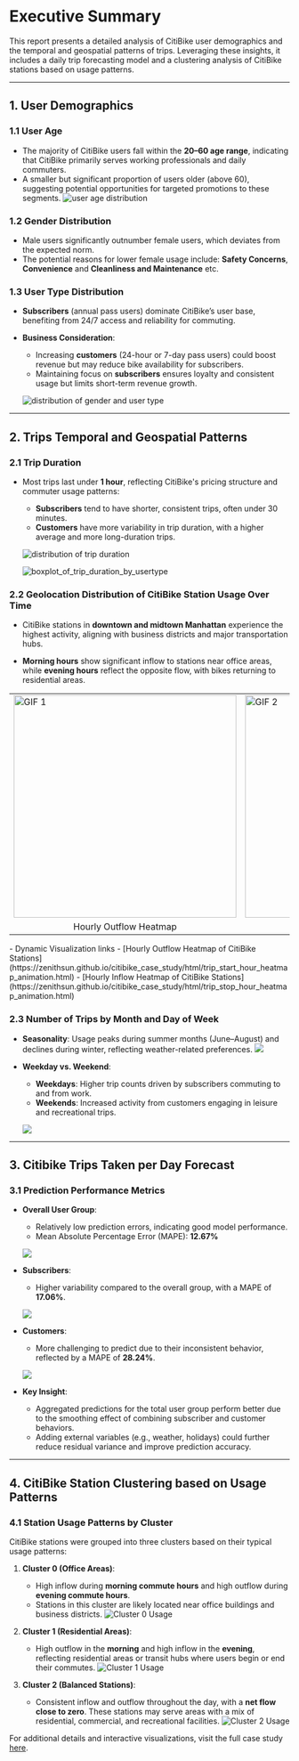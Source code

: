 # **Executive Summary**

This report presents a detailed analysis of CitiBike user demographics and the temporal and geospatial patterns of trips. Leveraging these insights, it includes a daily trip forecasting model and a clustering analysis of CitiBike stations based on usage patterns.

---

## **1. User Demographics**

### **1.1 User Age**
- The majority of CitiBike users fall within the **20–60 age range**, indicating that CitiBike primarily serves working professionals and daily commuters.
- A smaller but significant proportion of users older (above 60), suggesting potential opportunities for targeted promotions to these segments.
![user age distribution](image/distribution_of_user_age_(zoomed-in).png)

### **1.2 Gender Distribution**
- Male users significantly outnumber female users, which deviates from the expected norm. 
- The potential reasons for lower female usage include: **Safety Concerns**, **Convenience** and **Cleanliness and Maintenance** etc.


### **1.3 User Type Distribution**
- **Subscribers** (annual pass users) dominate CitiBike’s user base, benefiting from 24/7 access and reliability for commuting.
- **Business Consideration**:
  - Increasing **customers** (24-hour or 7-day pass users) could boost revenue but may reduce bike availability for subscribers.
  - Maintaining focus on **subscribers** ensures loyalty and consistent usage but limits short-term revenue growth.

  ![distribution of gender and user type](image/distribution_of_usertype_and_gender_bar_charts.png)
  
---

## **2. Trips Temporal and Geospatial Patterns**
### **2.1 Trip Duration**
- Most trips last under **1 hour**, reflecting CitiBike's pricing structure and commuter usage patterns:
  - **Subscribers** tend to have shorter, consistent trips, often under 30 minutes.
  - **Customers** have more variability in trip duration, with a higher average and more long-duration trips.
  
  ![distribution of trip duration](image/distribution_of_trip_duration.png)

  ![boxplot_of_trip_duration_by_usertype](image/boxplot_of_trip_duration_by_usertype.png)

### **2.2 Geolocation Distribution of CitiBike Station Usage Over Time**
- CitiBike stations in **downtown and midtown Manhattan** experience the highest activity, aligning with business districts and major transportation hubs.

- **Morning hours** show significant inflow to stations near office areas, while **evening hours** reflect the opposite flow, with bikes returning to residential areas.

<table>
  <tr>
    <td><img src="image/outflow.gif" alt="GIF 1" width="400"></td>
    <td><img src="image/inflow.gif" alt="GIF 2" width="400"></td>
  </tr>
  <tr>
    <td align="center">Hourly Outflow Heatmap</td>
    <td align="center">Hourly Outflow Heatmap</td>
  </tr>
</table>
- Dynamic Visualization links
    - [Hourly Outflow Heatmap of CitiBike Stations](https://zenithsun.github.io/citibike_case_study/html/trip_start_hour_heatmap_animation.html)
    - [Hourly Inflow Heatmap of CitiBike Stations](https://zenithsun.github.io/citibike_case_study/html/trip_stop_hour_heatmap_animation.html)

### **2.3 Number of Trips by Month and Day of Week**
- **Seasonality**: Usage peaks during summer months (June–August) and declines during winter, reflecting weather-related preferences.
![](image/average_number_of_trips_per_month_by_usertype.png)
- **Weekday vs. Weekend**:
  - **Weekdays**: Higher trip counts driven by subscribers commuting to and from work.
  - **Weekends**: Increased activity from customers engaging in leisure and recreational trips.

  ![](image/average_number_of_trips_per_dayofweek_by_usertype.png)
---

## **3. Citibike Trips Taken per Day Forecast**

### **3.1 Prediction Performance Metrics**
- **Overall User Group**:
  - Relatively low prediction errors, indicating good model performance.
  - Mean Absolute Percentage Error (MAPE): **12.67%**
  
  ![](image/prediction_for_citibike_user_usage.png)
- **Subscribers**:
  - Higher variability compared to the overall group, with a MAPE of **17.06%**.

  ![](image/prediction_for_citibike_subscriber_usage.png)
- **Customers**:
  - More challenging to predict due to their inconsistent behavior, reflected by a MAPE of **28.24%**.

  ![](image/prediction_for_citibike_customer_usage.png)
- **Key Insight**:
  - Aggregated predictions for the total user group perform better due to the smoothing effect of combining subscriber and customer behaviors.
  - Adding external variables (e.g., weather, holidays) could further reduce residual variance and improve prediction accuracy.

---

## **4. CitiBike Station Clustering based on Usage Patterns**

### **4.1 Station Usage Patterns by Cluster**
CitiBike stations were grouped into three clusters based on their typical usage patterns:

1. **Cluster 0 (Office Areas)**:
   - High inflow during **morning commute hours** and high outflow during **evening commute hours**.
   - Stations in this cluster are likely located near office buildings and business districts.
    ![Cluster 0 Usage](image/typical_shape_for_cluster_0.png)

2. **Cluster 1 (Residential Areas)**:
   - High outflow in the **morning** and high inflow in the **evening**, reflecting residential areas or transit hubs where users begin or end their commutes.
    ![Cluster 1 Usage](image/typical_shape_for_cluster_1.png)

3. **Cluster 2 (Balanced Stations)**:
   - Consistent inflow and outflow throughout the day, with a **net flow close to zero**. These stations may serve areas with a mix of residential, commercial, and recreational facilities.
    ![Cluster 2 Usage](image/typical_shape_for_cluster_2.png)

For additional details and interactive visualizations, visit the full case study [here](https://zenithsun.github.io/citibike_case_study/Citibike_Case_Study.html).


